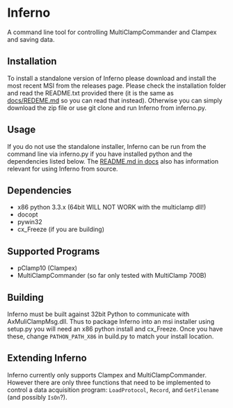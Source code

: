 Inferno
=======
A command line tool for controlling MultiClampCommander and Clampex and saving data.

Installation
------------
To install a standalone version of Inferno please download and install the
most recent MSI from the releases page. Please check the installation folder
and read the README.txt provided there (it is the same as [docs/REDEME.md](docs/README.md)
so you can read that instead). Otherwise you can simply download the zip file
or use git clone and run Inferno from inferno.py.

Usage
-----
If you do not use the standalone installer, Inferno can be run from the command
line via inferno.py if you have installed python and the dependencies listed
below. The [README.md in docs](docs/README.md) also has information relevant
for using Inferno from source.

Dependencies
------------
* x86 python 3.3.x (64bit WILL NOT WORK with the multiclamp dll!)
* docopt
* pywin32
* cx_Freeze (if you are building)

Supported Programs
------------------
* pClamp10 (Clampex)
* MultiClampCommander (so far only tested with MultiClamp 700B)

Building
--------
Inferno must be built against 32bit Python to communicate with AxMuliClampMsg.dll.
Thus to package Inferno into an msi installer using setup.py you will need an x86
python install and cx_Freeze. Once you have these, change `PATHON_PATH_X86` in build.py
to match your install location.

Extending Inferno
-----------------
Inferno currently only supports Clampex and MultiClampCommander. However there
are only three functions that need to be implemented to control a data acquisition
program: `LoadProtocol`, `Record`, and `GetFilename` (and possibly `IsOn`?).
